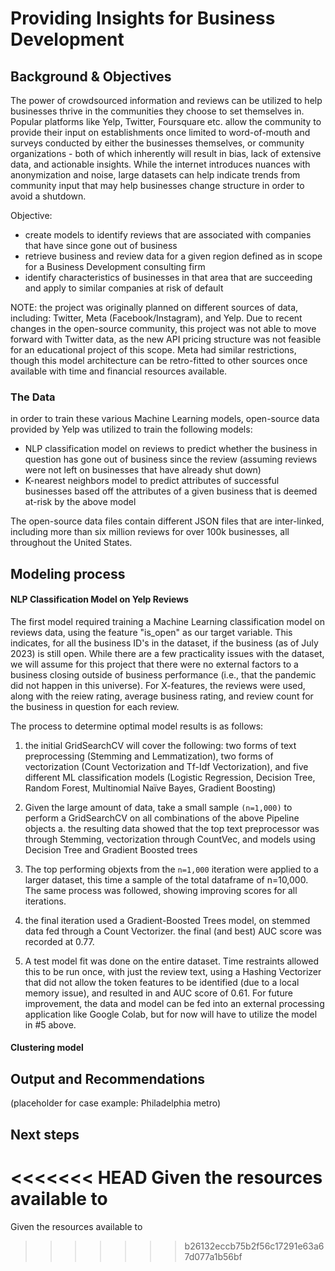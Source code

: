 # Providing Insights for Business Development
## Background & Objectives
The power of crowdsourced information and reviews can be utilized to help businesses thrive in the communities they choose to set themselves in. Popular platforms like Yelp, Twitter, Foursquare etc. allow the community to provide their input on establishments once limited to word-of-mouth and surveys conducted by either the businesses themselves, or community organizations - both of which inherently will result in bias, lack of extensive data, and actionable insights. While the internet introduces nuances with anonymization and noise, large datasets can help indicate trends from community input that may help businesses change structure in order to avoid a shutdown.

Objective: 
*  create models to identify reviews that are associated with companies that have since gone out of business
*  retrieve business and review data for a given region defined as in scope for a Business Development consulting firm
*  identify characteristics of businesses in that area that are succeeding and apply to similar companies at risk of default

NOTE: the project was originally planned on different sources of data, including: Twitter, Meta (Facebook/Instagram), and Yelp. Due to recent changes in the open-source community, this project was not able to move forward with Twitter data, as the new API pricing structure was not feasible for an educational project of this scope. Meta had similar restrictions, though this model architecture can be retro-fitted to other sources once available with time and financial resources available.

### The Data
in order to train these various Machine Learning models, open-source data provided by Yelp was utilized to train the following models:
*  NLP classification model on reviews to predict whether the business in question has gone out of business since the review (assuming reviews were not left on businesses that have already shut down)
*  K-nearest neighbors model to predict attributes of successful businesses based off the attributes of a given business that is deemed at-risk by the above model

The open-source data files contain different JSON files that are inter-linked, including more than six million reviews for over 100k businesses, all throughout the United States. 

## Modeling process
#### NLP Classification Model on Yelp Reviews
The first model required training a Machine Learning classification model on reviews data, using the feature "is_open" as our target variable. This indicates, for all the business ID's in the dataset, if the business (as of July 2023) is still open. While there are a few practicality issues with the dataset, we will assume for this project that there were no external factors to a business closing outside of business performance (i.e., that the pandemic did not happen in this universe). For X-features, the reviews were used, along with the reiew rating, average business rating, and review count for the business in question for each review.

The process to determine optimal model results is as follows:
1.  the initial GridSearchCV will cover the following: two forms of text preprocessing (Stemming and Lemmatization), two forms of vectorization (Count Vectorization and Tf-Idf Vectorization), and five different ML classification models (Logistic Regression, Decision Tree, Random Forest, Multinomial Naïve Bayes, Gradient Boosting)
2.  Given the large amount of data, take a small sample `(n=1,000)` to perform a GridSearchCV on all combinations of the above Pipeline objects
  a.  the resulting data showed that the top text preprocessor was through Stemming, vectorization through CountVec, and models using Decision Tree and Gradient Boosted trees
4.  The top performing objexts from the `n=1,000` iteration were applied to a larger dataset, this time a sample of the total dataframe of n=10,000. The same process was followed, showing improving scores for all iterations.
5.  the final iteration used a Gradient-Boosted Trees model, on stemmed data fed through a Count Vectorizer. the final (and best) AUC score was recorded at 0.77.

6.  A test model fit was done on the entire dataset. Time restraints allowed this to be run once, with just the review text, using a Hashing Vectorizer that did not allow the token features to be identified (due to a local memory issue), and resulted in and AUC score of 0.61. For future improvement, the data and model can be fed into an external processing application like Google Colab, but for now will have to utilize the model in #5 above.

#### Clustering model 

## Output and Recommendations
(placeholder for case example: Philadelphia metro)

## Next steps
<<<<<<< HEAD
Given the resources available to 
=======
Given the resources available to 
>>>>>>> b26132eccb75b2f56c17291e63a67d077a1b56bf
